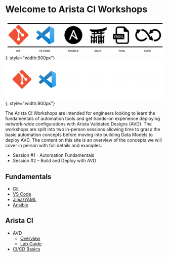 # Welcome to Arista CI Workshops

![Tools Bar](assets/images/tools_bar_light.png#only-light){: style="width:900px"}
![Tools Bar](assets/images/tools_bar_dark.png#only-dark){: style="width:900px"}

The Arista CI Workshops are intended for engineers looking to learn the fundamentals of automation tools and get hands-on experience deploying network-wide configurations with Arista Validated Designs (AVD). The workshops are split into two in-person sessions allowing time to grasp the basic automation concepts before moving into building Data Models to deploy AVD. The content on this site is an overview of the concepts we will cover in person with full details and examples.

- Session #1 - Automation Fundamentals
- Session #2 - Build and Deploy with AVD

## Fundamentals

- [Git](git.md)
- [VS Code](vscode.md)
- [Jinja/YAML](jinja-yaml.md)
- [Ansible](ansible.md)

## Arista CI

- AVD
  - [Overview](avd.md)
  - [Lab Guide](avd-lab-guide.md)
- [CI/CD Basics](cicd-basics.md)
